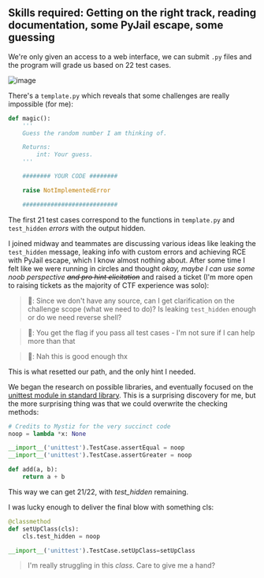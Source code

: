 ## Skills required: Getting on the right track, reading documentation, some PyJail escape, some guessing

We're only given an access to a web interface, we can submit `.py` files and the program will grade us based on 22 test cases.

![image](https://user-images.githubusercontent.com/114584910/216975124-3908458f-8dbe-4372-9d61-be58c8f0f21a.png)

There's a `template.py` which reveals that some challenges are really impossible (for me):

```py
def magic():
    '''
    Guess the random number I am thinking of.

    Returns:
        int: Your guess.
    '''

    ######## YOUR CODE ########

    raise NotImplementedError

    ###########################
```

The first 21 test cases correspond to the functions in `template.py` and `test_hidden` *errors* with the output hidden.

I joined midway and teammates are discussing various ideas like leaking the `test_hidden` message, leaking info with custom errors and achieving RCE with PyJail escape,
which I know almost nothing about.
After some time I felt like we were running in circles and thought *okay, maybe I can use some noob perspective ~~and pro hint elicitation~~* and raised a ticket (I'm more open to raising tickets as the majority of CTF experience was solo):

> 🦝: Since we don't have any source, can I get clarification on the challenge scope (what we need to do)? Is leaking `test_hidden` enough or do we need reverse shell?

> 🚩: You get the flag if you pass all test cases - I'm not sure if I can help more than that

> 🦝: Nah this is good enough thx

This is what resetted our path, and the only hint I needed.

We began the research on possible libraries, and eventually focused on the [unittest module in standard library](https://docs.python.org/3/library/unittest.html).
This is a surprising discovery for me, but the more surprising thing was that we could overwrite the checking methods:
```py
# Credits to Mystiz for the very succinct code
noop = lambda *x: None

__import__('unittest').TestCase.assertEqual = noop
__import__('unittest').TestCase.assertGreater = noop

def add(a, b):
    return a + b
```

This way we can get 21/22, with *test_hidden* remaining.

I was lucky enough to deliver the final blow with something cls:
```py
@classmethod
def setUpClass(cls):
    cls.test_hidden = noop

__import__('unittest').TestCase.setUpClass=setUpClass
```

> I'm really struggling in this *class*. Care to give me a hand?
